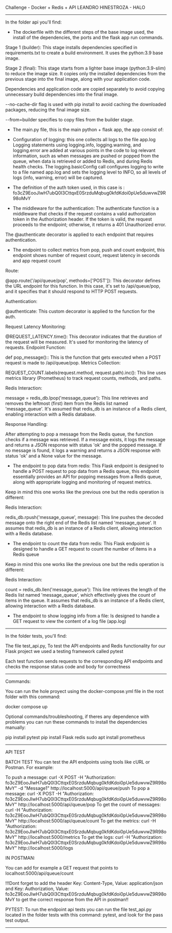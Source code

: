 Challenge - Docker + Redis + API
LEANDRO HINESTROZA - HALO

*******************************
In the folder api you'll find:

- The dockerfile with the different steps of the base image used, the install of the dependencies, the ports and the flask app run commands.

Stage 1 (builder): This stage installs dependencies specified in requirements.txt to create a build environment. It uses the python:3.9 base image.

Stage 2 (final): This stage starts from a lighter base image (python:3.9-slim) to reduce the image size. It copies only the installed dependencies from the previous stage into the final image, along with your application code.

Dependencies and application code are copied separately to avoid copying unnecessary build dependencies into the final image.

--no-cache-dir flag is used with pip install to avoid caching the downloaded packages, reducing the final image size.

--from=builder specifies to copy files from the builder stage.

- The main.py file, this is the main python + flask app, the app consist of:
- Configuration of logging: this one collects all logs to the file app.log
Logging statements using logging.info, logging.warning, and logging.error are added at various points in the code to log relevant information, such as when messages are pushed or popped from the queue, when data is retrieved or added to Redis, and during Redis health checks.
The logging.basicConfig call configures logging to write to a file named app.log and sets the logging level to INFO, so all levels of logs (info, warning, error) will be captured.

- The definition of the auth token used, in this case is : fo3cZ9EooJlwH7ubQ0I3CttqxE0SrzduMqbug0kfdKdoi0pUe5duwvwZ9R98oMvY

- The middleware for the authentication: The authenticate function is a middleware that checks if the request contains a valid authorization token in the Authorization header. If the token is valid, the request proceeds to the endpoint; otherwise, it returns a 401 Unauthorized error.

The @authenticate decorator is applied to each endpoint that requires authentication.

- The endpoint to collect metrics from pop, push and count endpoint, this endpoint shows number of request count, request latency in seconds and app request count

Route:

@app.route('/api/queue/pop', methods=['POST']): This decorator defines the URL endpoint for this function. In this case, it's set to /api/queue/pop, and it specifies that it should respond to HTTP POST requests.

Authentication:

@authenticate: This custom decorator is applied to the function for the auth. 

Request Latency Monitoring:

@REQUEST_LATENCY.time(): This decorator indicates that the duration of the request will be measured. It's used for monitoring the latency of requests.
Endpoint Function:

def pop_message():: This is the function that gets executed when a POST request is made to /api/queue/pop.
Metrics Collection:

REQUEST_COUNT.labels(request.method, request.path).inc(): This line uses  metrics library (Prometheus) to track request counts, methods, and paths.

Redis Interaction:

message = redis_db.lpop('message_queue'): This line retrieves and removes the leftmost (first) item from the Redis list named 'message_queue'. It's assumed that redis_db is an instance of a Redis client, enabling interaction with a Redis database.

Response Handling:

After attempting to pop a message from the Redis queue, the function checks if a message was retrieved. If a message exists, it logs the message and returns a JSON response with status 'ok' and the popped message.
If no message is found, it logs a warning and returns a JSON response with status 'ok' and a None value for the message.

- The endpoint to pop data from redis: This Flask endpoint is designed to handle a POST request to pop data from a Redis queue, this endpoint essentially provides an API for popping messages from a Redis queue, along with appropriate logging and monitoring of request metrics.

Keep in mind this one works like the previous one but the redis operation is different: 

Redis Interaction:

redis_db.rpush('message_queue', message): This line pushes the decoded message onto the right end of the Redis list named 'message_queue'. It assumes that redis_db is an instance of a Redis client, allowing interaction with a Redis database.

- The endpoint to count the data from redis: This Flask endpoint is designed to handle a GET request to count the number of items in a Redis queue

Keep in mind this one works like the previous one but the redis operation is different: 

Redis Interaction:

count = redis_db.llen('message_queue'): This line retrieves the length of the Redis list named 'message_queue', which effectively gives the count of items in the queue. It assumes that redis_db is an instance of a Redis client, allowing interaction with a Redis database.

- The endpoint to show logging info from a file: Is designed to handle a GET request to view the content of a log file (app.log)


**********************************
In the folder tests, you'll find:

The file test_api.py, To test the API endpoints and Redis functionality for our  Flask project we used a testing framework called pytest

Each test function sends requests to the corresponding API endpoints and checks the response status code and body for correctness

***********************************
Commands:

You can run the hole proyect using the docker-compose.yml file in the root folder with this command:

docker compose up

Optional commands/troubleshooting, if theres any dependence with problems you can run these commands to install the dependencies manually:

pip install pytest
pip install Flask redis
sudo apt install prometheus

**************************************
API TEST

BATCH TEST
You can test the API endpoints using tools like cURL or Postman. For example:

To push a message: curl -X POST -H "Authorization: fo3cZ9EooJlwH7ubQ0I3CttqxE0SrzduMqbug0kfdKdoi0pUe5duwvwZ9R98oMvY" -d "Message1" http://localhost:5000/api/queue/push
To pop a message: curl -X POST -H "Authorization: fo3cZ9EooJlwH7ubQ0I3CttqxE0SrzduMqbug0kfdKdoi0pUe5duwvwZ9R98oMvY" http://localhost:5000/api/queue/pop
To get the count of messages: curl -H "Authorization: fo3cZ9EooJlwH7ubQ0I3CttqxE0SrzduMqbug0kfdKdoi0pUe5duwvwZ9R98oMvY" http://localhost:5000/api/queue/count
To get the metrics: curl -H "Authorization: fo3cZ9EooJlwH7ubQ0I3CttqxE0SrzduMqbug0kfdKdoi0pUe5duwvwZ9R98oMvY" http://localhost:5000/metrics
To get the logs: curl -H "Authorization: fo3cZ9EooJlwH7ubQ0I3CttqxE0SrzduMqbug0kfdKdoi0pUe5duwvwZ9R98oMvY" http://localhost:5000/logs

IN POSTMAN:

You can add for example a GET request that points to localhost:5000/api/queue/count

!!!Dont forget to add the header Key: Content-Type, Value: application/json and Key: Authorization, Value: fo3cZ9EooJlwH7ubQ0I3CttqxE0SrzduMqbug0kfdKdoi0pUe5duwvwZ9R98oMvY to get the correct response from the API in postman!!

PYTEST:
To run the endpoint api tests you can run the file test_api.py located in the folder tests with this command: pytest, and look for the pass test output.

****************************************
